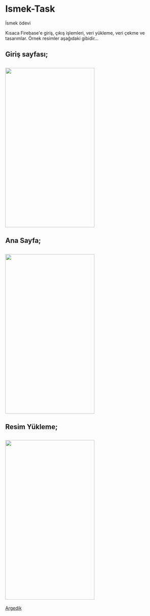 # Ismek-Task
İsmek ödevi



Kısaca Firebase'e giriş, çıkış işlemleri, veri yükleme, veri çekme ve tasarımlar. Örnek resimler aşağıdaki gibidir...

## Giriş sayfası;  
<a href="url"><img src="https://raw.githubusercontent.com/Argedik/Ismek-Task/main/images/Login.png" height="500" width="280" ></a>
---

## Ana Sayfa;  
<a href="url"><img src="https://raw.githubusercontent.com/Argedik/Ismek-Task/main/images/HomePage.png" height="500" width="280" ></a>
---

## Resim Yükleme;  
<a href="url"><img src="https://raw.githubusercontent.com/Argedik/Ismek-Task/main/images/UploadImages.png" height="500" width="280" ></a>
---
  
[Argedik](https://www.argedik.com/)  
